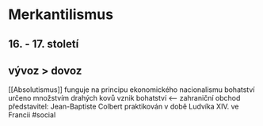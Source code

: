 # Merkantilismus
## 16. - 17. století
## vývoz > dovoz
[[Absolutismus]]
funguje na principu ekonomického nacionalismu
bohatství určeno množstvím drahých kovů
vznik bohatství <-- zahraniční obchod
představitel: Jean-Baptiste Colbert
praktikován v době Ludvíka XIV. ve Francii
#social